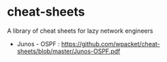 # cheat-sheets
A library of cheat sheets for lazy network engineers

- Junos - OSPF : https://github.com/wpacket/cheat-sheets/blob/master/Junos-OSPF.pdf
